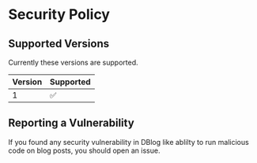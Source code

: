 # Security Policy

## Supported Versions

Currently these versions are supported.

| Version | Supported          |
| ------- | ------------------ |
| 1       | :white_check_mark: |

## Reporting a Vulnerability
If you found any security vulnerability in DBlog like ablilty to run malicious code on blog posts, you should open an issue.
